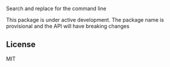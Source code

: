 Search and replace for the command line

This package is under active development. The package name is provisional and the API will have breaking changes

## License

MIT
